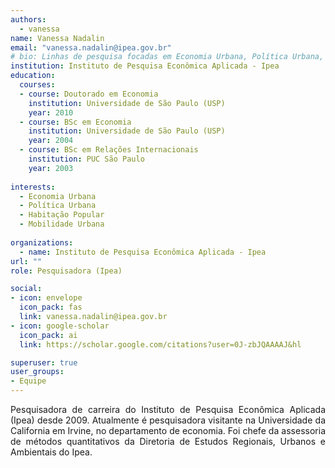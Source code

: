 ```yaml
---
authors:
  - vanessa
name: Vanessa Nadalin
email: "vanessa.nadalin@ipea.gov.br"
# bio: Linhas de pesquisa focadas em Economia Urbana, Política Urbana, Habitação Popular e Mobilidade Urbana.
institution: Instituto de Pesquisa Econômica Aplicada - Ipea
education:
  courses:
  - course: Doutorado em Economia
    institution: Universidade de São Paulo (USP)
    year: 2010
  - course: BSc em Economia
    institution: Universidade de São Paulo (USP)
    year: 2004
  - course: BSc em Relações Internacionais
    institution: PUC São Paulo
    year: 2003
    
interests:
  - Economia Urbana
  - Política Urbana
  - Habitação Popular
  - Mobilidade Urbana
  
organizations:
  - name: Instituto de Pesquisa Econômica Aplicada - Ipea
url: ""
role: Pesquisadora (Ipea)

social:
- icon: envelope
  icon_pack: fas
  link: vanessa.nadalin@ipea.gov.br
- icon: google-scholar
  icon_pack: ai
  link: https://scholar.google.com/citations?user=0J-zbJQAAAAJ&hl

superuser: true
user_groups:
- Equipe
---
```

<p align="justify">
Pesquisadora de carreira do Instituto de Pesquisa Econômica Aplicada (Ipea) desde 2009. Atualmente é pesquisadora visitante na Universidade da California em Irvine, no departamento de economia. Foi chefe da assessoria de métodos quantitativos da Diretoria de Estudos Regionais, Urbanos e Ambientais do Ipea.
</p>

